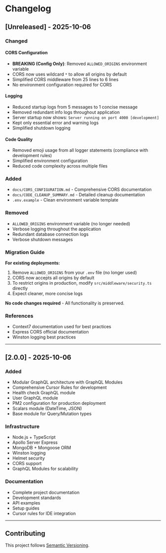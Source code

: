 # Changelog

## [Unreleased] - 2025-10-06

### Changed

#### CORS Configuration
- **BREAKING (Config Only)**: Removed `ALLOWED_ORIGINS` environment variable
- CORS now uses wildcard `*` to allow all origins by default
- Simplified CORS middleware from 25 lines to 6 lines
- No environment configuration required for CORS

#### Logging
- Reduced startup logs from 5 messages to 1 concise message
- Removed redundant info logs throughout application
- Server startup now shows: `Server running on port 4000 [development]`
- Kept only essential error and warning logs
- Simplified shutdown logging

#### Code Quality
- Removed emoji usage from all logger statements (compliance with development rules)
- Simplified environment configuration
- Reduced code complexity across multiple files

### Added
- `docs/CORS_CONFIGURATION.md` - Comprehensive CORS documentation
- `docs/CODE_CLEANUP_SUMMARY.md` - Detailed cleanup documentation
- `.env.example` - Clean environment variable template

### Removed
- `ALLOWED_ORIGINS` environment variable (no longer needed)
- Verbose logging throughout the application
- Redundant database connection logs
- Verbose shutdown messages

### Migration Guide

**For existing deployments:**
1. Remove `ALLOWED_ORIGINS` from your `.env` file (no longer used)
2. CORS now accepts all origins by default
3. To restrict origins in production, modify `src/middleware/security.ts` directly
4. Expect cleaner, more concise logs

**No code changes required** - All functionality is preserved.

### References
- Context7 documentation used for best practices
- Express CORS official documentation
- Winston logging best practices

---

## [2.0.0] - 2025-10-06

### Added
- Modular GraphQL architecture with GraphQL Modules
- Comprehensive Cursor Rules for development
- Health check GraphQL module
- User GraphQL module
- PM2 configuration for production deployment
- Scalars module (DateTime, JSON)
- Base module for Query/Mutation types

### Infrastructure
- Node.js + TypeScript
- Apollo Server Express
- MongoDB + Mongoose ORM
- Winston logging
- Helmet security
- CORS support
- GraphQL Modules for scalability

### Documentation
- Complete project documentation
- Development standards
- API examples
- Setup guides
- Cursor rules for IDE integration

---

## Contributing

This project follows [Semantic Versioning](https://semver.org/).
